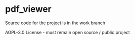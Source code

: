 # pdf_viewer

Source code for the project is in the work branch

AGPL-3.0 License - must remain open source / public project
